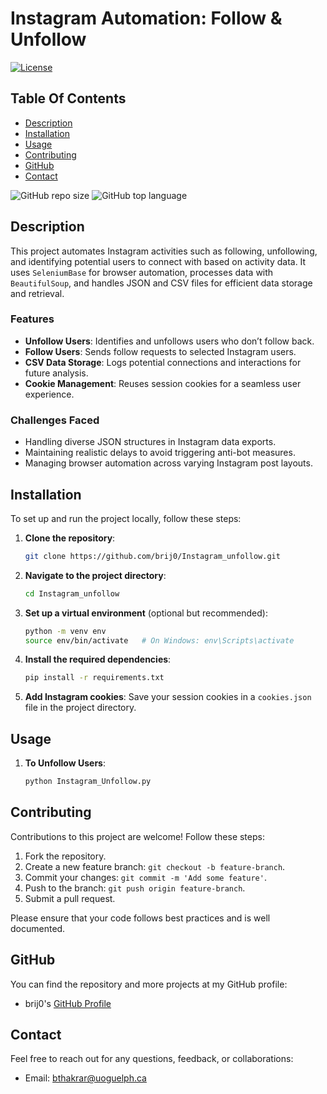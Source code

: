 # Instagram Automation: Follow & Unfollow

[![License](https://img.shields.io/static/v1?label=License&message=MIT&color=blue&style=plastic&logo=appveyor)](https://opensource.org/licenses/MIT)

## Table Of Contents

- [Description](#description)
- [Installation](#installation)
- [Usage](#usage)
- [Contributing](#contributing)
- [GitHub](#github)
- [Contact](#contact)

![GitHub repo size](https://img.shields.io/github/repo-size/brij0/Instagram_unfollowing?style=plastic)
![GitHub top language](https://img.shields.io/github/languages/top/brij0/Instagram_unfollowing?style=plastic)

## Description
This project automates Instagram activities such as following, unfollowing, and identifying potential users to connect with based on activity data. It uses `SeleniumBase` for browser automation, processes data with `BeautifulSoup`, and handles JSON and CSV files for efficient data storage and retrieval.

### Features
- **Unfollow Users**: Identifies and unfollows users who don’t follow back.
- **Follow Users**: Sends follow requests to selected Instagram users.
- **CSV Data Storage**: Logs potential connections and interactions for future analysis.
- **Cookie Management**: Reuses session cookies for a seamless user experience.

### Challenges Faced
- Handling diverse JSON structures in Instagram data exports.
- Maintaining realistic delays to avoid triggering anti-bot measures.
- Managing browser automation across varying Instagram post layouts.

## Installation

To set up and run the project locally, follow these steps:

1. **Clone the repository**:
    ```bash
    git clone https://github.com/brij0/Instagram_unfollow.git
    ```

2. **Navigate to the project directory**:
    ```bash
    cd Instagram_unfollow
    ```

3. **Set up a virtual environment** (optional but recommended):
    ```bash
    python -m venv env
    source env/bin/activate   # On Windows: env\Scripts\activate
    ```

4. **Install the required dependencies**:
    ```bash
    pip install -r requirements.txt
    ```

5. **Add Instagram cookies**:
   Save your session cookies in a `cookies.json` file in the project directory.

## Usage

1. **To Unfollow Users**:
   ```bash
   python Instagram_Unfollow.py

## Contributing

Contributions to this project are welcome! Follow these steps:

1. Fork the repository.
2. Create a new feature branch: `git checkout -b feature-branch`.
3. Commit your changes: `git commit -m 'Add some feature'`.
4. Push to the branch: `git push origin feature-branch`.
5. Submit a pull request.

Please ensure that your code follows best practices and is well documented.

## GitHub

You can find the repository and more projects at my GitHub profile:

- brij0's [GitHub Profile](https://github.com/brij0/)

## Contact

Feel free to reach out for any questions, feedback, or collaborations:

- Email: bthakrar@uoguelph.ca

